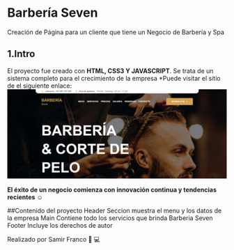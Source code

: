 # Barbería Seven
Creación de Página para un cliente que tiene un Negocio de Barbería y Spa
## 1.Intro 
El proyecto fue creado con **HTML, CSS3 Y JAVASCRIPT**. Se trata de un sistema completo para el crecimiento de la empresa
*Puede visitar el sitio de el siguiente enlace:
![BARBERIA SEVEN](Image/barberia.jpg)

**El éxito de un negocio comienza con innovación continua y tendencias recientes  ☺️**

##Contenido del proyecto 
Header Seccion muestra el menu y los datos de la empresa
Main Contiene todo los servicios que brinda Barberia Seven
Footer Incluye los derechos de autor

Realizado por Samir Franco 💙 💻 
